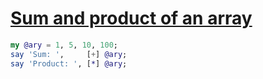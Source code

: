 [1]: https://rosettacode.org/wiki/Sum_and_product_of_an_array

# [Sum and product of an array][1]

```raku
my @ary = 1, 5, 10, 100;
say 'Sum: ',     [+] @ary;
say 'Product: ', [*] @ary;
```